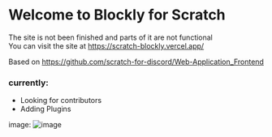 # Welcome to Blockly for Scratch
The site is not been finished and parts of it are not functional\
You can visit the site at https://scratch-blockly.vercel.app/

Based on https://github.com/scratch-for-discord/Web-Application_Frontend

### currently:
- Looking for contributors
- Adding Plugins

image:
![image](https://github.com/LarsIsHere/scratch-blockly/assets/109528211/91bdd84c-7572-4095-bbdc-0127b4ea03e3)
